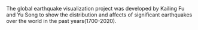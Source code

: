 The global earthquake visualization project was developed by Kailing Fu and Yu Song to show the distribution and affects of significant earthquakes over the world in the past years(1700-2020).
